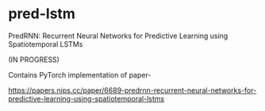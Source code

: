 # pred-lstm
PredRNN: Recurrent Neural Networks for Predictive Learning using Spatiotemporal LSTMs

(IN PROGRESS)

Contains PyTorch implementation of paper-


https://papers.nips.cc/paper/6689-predrnn-recurrent-neural-networks-for-predictive-learning-using-spatiotemporal-lstms
